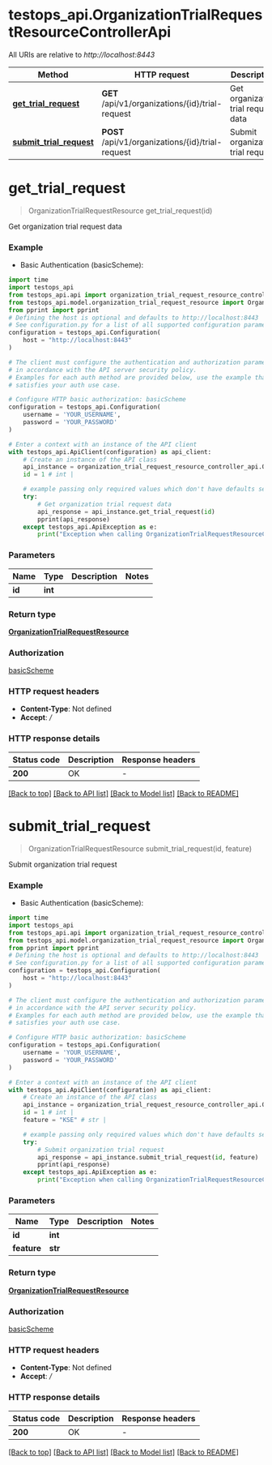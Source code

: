 # testops_api.OrganizationTrialRequestResourceControllerApi

All URIs are relative to *http://localhost:8443*

Method | HTTP request | Description
------------- | ------------- | -------------
[**get_trial_request**](OrganizationTrialRequestResourceControllerApi.md#get_trial_request) | **GET** /api/v1/organizations/{id}/trial-request | Get organization trial request data
[**submit_trial_request**](OrganizationTrialRequestResourceControllerApi.md#submit_trial_request) | **POST** /api/v1/organizations/{id}/trial-request | Submit organization trial request


# **get_trial_request**
> OrganizationTrialRequestResource get_trial_request(id)

Get organization trial request data

### Example

* Basic Authentication (basicScheme):
```python
import time
import testops_api
from testops_api.api import organization_trial_request_resource_controller_api
from testops_api.model.organization_trial_request_resource import OrganizationTrialRequestResource
from pprint import pprint
# Defining the host is optional and defaults to http://localhost:8443
# See configuration.py for a list of all supported configuration parameters.
configuration = testops_api.Configuration(
    host = "http://localhost:8443"
)

# The client must configure the authentication and authorization parameters
# in accordance with the API server security policy.
# Examples for each auth method are provided below, use the example that
# satisfies your auth use case.

# Configure HTTP basic authorization: basicScheme
configuration = testops_api.Configuration(
    username = 'YOUR_USERNAME',
    password = 'YOUR_PASSWORD'
)

# Enter a context with an instance of the API client
with testops_api.ApiClient(configuration) as api_client:
    # Create an instance of the API class
    api_instance = organization_trial_request_resource_controller_api.OrganizationTrialRequestResourceControllerApi(api_client)
    id = 1 # int | 

    # example passing only required values which don't have defaults set
    try:
        # Get organization trial request data
        api_response = api_instance.get_trial_request(id)
        pprint(api_response)
    except testops_api.ApiException as e:
        print("Exception when calling OrganizationTrialRequestResourceControllerApi->get_trial_request: %s\n" % e)
```

### Parameters

Name | Type | Description  | Notes
------------- | ------------- | ------------- | -------------
 **id** | **int**|  |

### Return type

[**OrganizationTrialRequestResource**](OrganizationTrialRequestResource.md)

### Authorization

[basicScheme](../README.md#basicScheme)

### HTTP request headers

 - **Content-Type**: Not defined
 - **Accept**: */*

### HTTP response details
| Status code | Description | Response headers |
|-------------|-------------|------------------|
**200** | OK |  -  |

[[Back to top]](#) [[Back to API list]](../README.md#documentation-for-api-endpoints) [[Back to Model list]](../README.md#documentation-for-models) [[Back to README]](../README.md)

# **submit_trial_request**
> OrganizationTrialRequestResource submit_trial_request(id, feature)

Submit organization trial request

### Example

* Basic Authentication (basicScheme):
```python
import time
import testops_api
from testops_api.api import organization_trial_request_resource_controller_api
from testops_api.model.organization_trial_request_resource import OrganizationTrialRequestResource
from pprint import pprint
# Defining the host is optional and defaults to http://localhost:8443
# See configuration.py for a list of all supported configuration parameters.
configuration = testops_api.Configuration(
    host = "http://localhost:8443"
)

# The client must configure the authentication and authorization parameters
# in accordance with the API server security policy.
# Examples for each auth method are provided below, use the example that
# satisfies your auth use case.

# Configure HTTP basic authorization: basicScheme
configuration = testops_api.Configuration(
    username = 'YOUR_USERNAME',
    password = 'YOUR_PASSWORD'
)

# Enter a context with an instance of the API client
with testops_api.ApiClient(configuration) as api_client:
    # Create an instance of the API class
    api_instance = organization_trial_request_resource_controller_api.OrganizationTrialRequestResourceControllerApi(api_client)
    id = 1 # int | 
    feature = "KSE" # str | 

    # example passing only required values which don't have defaults set
    try:
        # Submit organization trial request
        api_response = api_instance.submit_trial_request(id, feature)
        pprint(api_response)
    except testops_api.ApiException as e:
        print("Exception when calling OrganizationTrialRequestResourceControllerApi->submit_trial_request: %s\n" % e)
```

### Parameters

Name | Type | Description  | Notes
------------- | ------------- | ------------- | -------------
 **id** | **int**|  |
 **feature** | **str**|  |

### Return type

[**OrganizationTrialRequestResource**](OrganizationTrialRequestResource.md)

### Authorization

[basicScheme](../README.md#basicScheme)

### HTTP request headers

 - **Content-Type**: Not defined
 - **Accept**: */*

### HTTP response details
| Status code | Description | Response headers |
|-------------|-------------|------------------|
**200** | OK |  -  |

[[Back to top]](#) [[Back to API list]](../README.md#documentation-for-api-endpoints) [[Back to Model list]](../README.md#documentation-for-models) [[Back to README]](../README.md)

